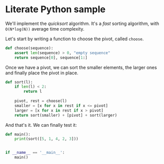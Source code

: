 # Literate Python sample

We'll implement the _quicksort_ algorithm. It's a *fast* sorting algorithm,
with `O(N*log(N))` average time complexity.

Let's start by writing a function to choose the pivot, called `choose`.

```python
def choose(sequence):
    assert len(sequence) > 0, "empty sequence"
    return sequence[0], sequence[1:]
```

Once we have a pivot, we can sort the smaller elements, the larger ones and
finally place the pivot in place.

```python
def sort(l):
    if len(l) < 2:
        return l
    
    pivot, rest = choose(l)
    smaller = [x for x in rest if x <= pivot]
    larger = [x for x in rest if x > pivot]
    return sort(smaller) + [pivot] + sort(larger)
```

And that's it. We can finally test it:

```python
def main():
    print(sort([5, 1, 4, 2, 3]))


if __name__ == '__main__':
    main()
```